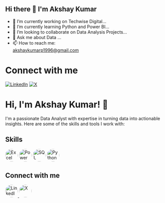 ## Hi there 👋 I'm Akshay Kumar

- 🔭 I’m currently working on Techwise Digital...
- 🌱 I’m currently learning Python and Power BI...
- 👯 I’m looking to collaborate on Data Analysis Projects...
- 💬 Ask me about Data ...
- 📫 How to reach me: <br>
akshaykumarp1996@gmail.com

# Connect with me

[![LinkedIn](https://img.shields.io/badge/LinkedIn-0077B5?style=for-the-badge&logo=linkedin&logoColor=white)](https://www.linkedin.com/in/kashyupakshay/)
[![X](https://img.shields.io/badge/Twitter-1DA1F2?style=for-the-badge&logo=twitter&logoColor=white)](https://twitter.com/kashyupakshay)



# Hi, I'm Akshay Kumar! 👋

I'm a passionate Data Analyst with expertise in turning data into actionable insights. Here are some of the skills and tools I work with:

## Skills
<p align="left">
  <img src="https://raw.githubusercontent.com/username/repository/branch/assets/excel-logo.png" alt="Excel" width="40" height="40" style="border-radius:50%">
  <img src="https://raw.githubusercontent.com/username/repository/branch/assets/powerbi-logo.png" alt="Power BI" width="40" height="40" style="border-radius:50%">
  <img src="https://raw.githubusercontent.com/username/repository/branch/assets/sql-logo.png" alt="SQL" width="40" height="40" style="border-radius:50%">
  <img src="https://raw.githubusercontent.com/username/repository/branch/assets/python-logo.png" alt="Python" width="40" height="40" style="border-radius:50%">
</p>

## Connect with me
<p align="left">
  <!-- LinkedIn -->
  <a href="https://www.linkedin.com/in/your-profile">
    <img src="https://raw.githubusercontent.com/username/repository/branch/assets/linkedin-logo.png" alt="LinkedIn" width="40" height="40" style="border-radius:50%">
  </a>
  <!-- X (formerly Twitter) -->
  <a href="https://twitter.com/your-profile">
    <img src="https://raw.githubusercontent.com/username/repository/branch/assets/twitter-logo.png" alt="X" width="40" height="40" style="border-radius:50%">
  </a>
</p>











